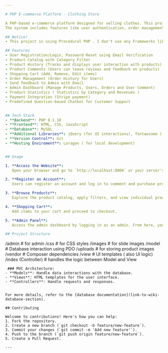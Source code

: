```yaml
---

# PHP E-commerce Platform - Clothing Store

A PHP-based e-commerce platform designed for selling clothes. This project provides a fully functional online store where users can browse products, add them to a shopping cart, place orders, and receive support via a question-based chatbot.
The system includes features like user authentication, order management, product history, product comments, and a fully functional admin panel to manage products, orders, and users.

## Notice!
- This project is using Procedural PHP . I don't use any Frameworks like Laravel or Symfony in here. 

## Features
- User Registration/Login, Password Reset using Email Verification
- Product Catalog with Category Filter
- Product History (Tracks and displays user interaction with products)
- Product Comments (Users can leave reviews and feedback on products)
- Shopping Cart (Add, Remove, Edit items)
- Order Management (Order History for Users)
- Send feedback to Admin with Email
- Admin Dashboard (Manage Products, Users, Orders and User Comment)
- Product Statistics ( Statistics by Category and Revenues )
- Payment Integration (Stripe payment)
- Predefined Question-based Chatbot for Customer Support

  
## Tech Stack
- **Backend**: PHP 8.1.10
- **Frontend**: HTML, CSS, JavaScript
- **Database**: MySQL
- **Additional Libraries**: jQuery (for UI interactions), fontawsome ( for using icon), parsedown ( for parsing html code)
- **Version Control**: Git
- **Hosting Enviroment**: Laragon ( for local development)


## Usage

1. **Access the Website**:
   Open your browser and go to `http://localhost:8000` or your server's URL.

2. **Register an Account**:
   Users can register an account and log in to comment and purchase products.

3. **Browse Products**:
   Explore the product catalog, apply filters, and view individual product details.

4. **Shopping Cart**:
   Add items to your cart and proceed to checkout.

5. **Admin Panel**:
   Access the admin dashboard by logging in as an admin. From here, you can manage products, view orders, and update the user list.

## Project Structure
```
/admin                         # for admin 
/css                           # for CSS styles
/images                        # for slide images
/model                         # Database interaction using PDO
/uploads                       # for storing product images
/vendor                        # Composer dependencies
/view                          # UI templates ( also UI logic)
/index (Controller)            # handles the logic between Model and View

```
 ### MVC Architecture:
- **Models**: Handle data interactions with the database.
- **Views**: HTML templates for the user interface.
- **Controllers**: Handle requests and responses.


For more details, refer to the [database documentation](link-to-wiki-database-section).

## Contributing

Welcome to contributions! Here's how you can help:
1. Fork the repository.
2. Create a new branch (`git checkout -b feature/new-feature`).
3. Commit your changes (`git commit -m 'Add new feature'`).
4. Push to the branch (`git push origin feature/new-feature`).
5. Create a Pull Request.

---
```


